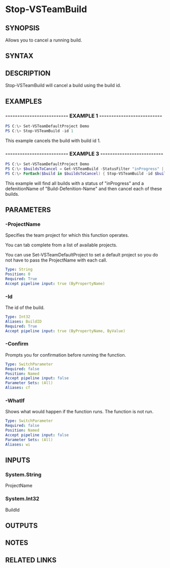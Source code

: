 


# Stop-VSTeamBuild

## SYNOPSIS

Allows you to cancel a running build.

## SYNTAX

## DESCRIPTION

Stop-VSTeamBuild will cancel a build using the build id.

## EXAMPLES

### -------------------------- EXAMPLE 1 --------------------------

```PowerShell
PS C:\> Set-VSTeamDefaultProject Demo
PS C:\> Stop-VSTeamBuild -id 1
```

This example cancels the build with build id 1.

### -------------------------- EXAMPLE 3 --------------------------

```PowerShell
PS C:\> Set-VSTeamDefaultProject Demo
PS C:\> $buildsToCancel = Get-VSTeamBuild -StatusFilter "inProgress" | where-object definitionName -eq Build-Defenition-Name
PS C:\> ForEach($build in $buildsToCancel) { Stop-VSTeamBuild -id $build.id }
```

This example will find all builds with a status of "inProgress" and a defenitionName of "Build-Defenition-Name" and then cancel each of these builds.

## PARAMETERS

### -ProjectName

Specifies the team project for which this function operates.

You can tab complete from a list of available projects.

You can use Set-VSTeamDefaultProject to set a default project so
you do not have to pass the ProjectName with each call.

```yaml
Type: String
Position: 0
Required: True
Accept pipeline input: true (ByPropertyName)
```

### -Id

The id of the build.

```yaml
Type: Int32
Aliases: BuildID
Required: True
Accept pipeline input: true (ByPropertyName, ByValue)
```

### -Confirm

Prompts you for confirmation before running the function.

```yaml
Type: SwitchParameter
Required: false
Position: Named
Accept pipeline input: false
Parameter Sets: (All)
Aliases: cf
```

### -WhatIf

Shows what would happen if the function runs.
The function is not run.

```yaml
Type: SwitchParameter
Required: false
Position: Named
Accept pipeline input: false
Parameter Sets: (All)
Aliases: wi
```

## INPUTS

### System.String

ProjectName

### System.Int32

BuildId

## OUTPUTS

## NOTES

## RELATED LINKS

